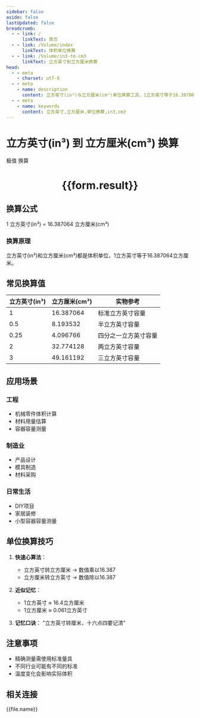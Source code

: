 ```yaml
---
sidebar: false
aside: false
lastUpdated: false
breadcrumb:
  - - link: /
      linkText: 首页
  - - link: /Volume/index
      linkText: 体积单位换算
  - - link: /Volume/in3-to-cm3
      linkText: 立方英寸到立方厘米换算
head:
  - - meta
    - charset: utf-8
  - - meta
    - name: description
      content: 立方英寸(in³)与立方厘米(cm³)单位换算工具，1立方英寸等于16.387064立方厘米。
  - - meta
    - name: keywords
      content: 立方英寸,立方厘米,单位换算,in3,cm3
---
```


# 立方英寸(in³) 到 立方厘米(cm³) 换算

<script setup>
import { onMounted, reactive, inject ,ref  } from 'vue'
import { NButton,NForm ,NFormItem,NInput,NInputNumber,NSelect,NCard,useMessage ,NGrid ,NGi } from 'naive-ui'
import { defineClientComponent } from 'vitepress'
import { Volume } from '../../files';

const convert = inject('convert')
const formRef = ref(null);
const rules = {
  number:{
    required: true,
    type: 'number',
    trigger: "blur"
  }
}
const form = reactive({
  number:null,
  result:'',
  title:'立方英寸(in³)到立方厘米(cm³)换算'
})

const convertHandler = (e) => {
  e.preventDefault();
  formRef.value?.validate((errors)=>{
    if (!errors) {
      form.result = `${form.number} in³ = ${convert(form.number).from('in3').to('cm3')} cm³`
    }
  })
}
</script>

<n-form size="large" :model="form" ref='formRef' :rules="rules">
  <n-form-item label="数值" path="number">
    <n-input-number size="large" style="width:极值100%" :min="0" v-model:value="form.number" placeholder="请输入立方英寸数值" />
  </n-form-item>
  <n-form-item>
   极值 <n-button type="primary" style="width:100%" @click="convertHandler">换算</n-button>
  </n-form-item>
</n-form>
<n-card embedded :bordered="false" hoverable>
  <div style="text-align:center">
    <h1>{{form.result}}</h1>
  </div>
</n-card>

## 换算公式
1 立方英寸(in³) = 16.387064 立方厘米(cm³)

### 换算原理
立方英寸(in³)和立方厘米(cm³)都是体积单位，1立方英寸等于16.387064立方厘米。

## 常见换算值
| 立方英寸(in³) | 立方厘米(cm³) | 实物参考                 |
|--------------|--------------|--------------------------|
| 1            | 16.387064    | 标准立方英寸容量          |
| 0.5          | 8.193532     | 半立方英寸容量            |
| 0.25         | 4.096766     | 四分之一立方英寸容量      |
| 2            | 32.774128    | 两立方英寸容量            |
| 3            | 49.161192    | 三立方英寸容量            |

## 应用场景
### 工程
- 机械零件体积计算
- 材料用量估算
- 容器容量测量

### 制造业
- 产品设计
- 模具制造
- 材料采购

### 日常生活
- DIY项目
- 家居装修
- 小型容器容量测量

## 单位换算技巧
1. **快速心算法**：
   - 立方英寸转立方厘米 → 数值乘以16.387
   - 立方厘米转立方英寸 → 数值除以16.387

2. **近似记忆**：
   - 1立方英寸 ≈ 16.4立方厘米
   - 1立方厘米 ≈ 0.061立方英寸

3. **记忆口诀**：
   "立方英寸转厘米，十六点四要记清"

## 注意事项
- 精确测量需使用标准量具
- 不同行业可能有不同的标准
- 温度变化会影响实际体积

## 相关连接
<n-grid x-gap="12" :cols="4">
  <n-gi v-for="(file, index) in Volume" :key="index">
    <n-button
      text
      tag="a"
      :href="file.path"
      type="primary"
    >
      {{file.name}}
    </n-button>
  </n-gi>
</n-grid>